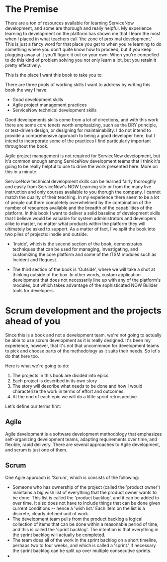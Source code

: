 # The Premise

There are a ton of resources available for learning ServiceNow development, and some are thorough and really helpful. My experience learning to development on the platform has shown me that I learn the most when I placed in what teachers call 'the zone of proximal development.' This is just a fancy word for that place you get to when you're learning to do something where you don't quite know how to proceed, but if you keep plugging away at it you'll figure it out on your own. When you're compelled to do this kind of problem solving you not only learn a lot, but you retain it pretty effectively.

This is the place I want this book to take you to.

There are three pools of working skills I want to address by writing this book the way I have:

* Good development skills
* Agile project management practices
* ServiceNow technical development skills

Good developments skills come from a lot of directions, and with this work there are some core tenets worth emphasizing, such as the DRY principle, or test-driven design, or designing for maintainability. I do not intend to provide a comprehensive approach to being a good developer here, but I intend to incorporate some of the practices I find particularly important throughout the book.

Agile project management is not required for ServiceNow development, but it's common enough among ServiceNow development teams that I think it's going to be really helpful to use to drive the work presented here. More on this in a minute.

ServiceNow technical development skills can be learned fairly thoroughly and easily from ServiceNow's NOW Learning site or from the many live instruction and only courses available to you thorugh the company. I cannot match the quality of their teaching. In my experience there seem to be a lot of people out there completely overwhelmed by the combination of the number of resources available and the breadth of the capabilities of the platform. In this book I want to deliver a solid baseline of development skills that I believe would be valuable for system administrators and developers alike to master, no matter what products within the platform they will ultimately be asked to support. As a matter of fact, I've split the book into two piles of projects: insdie and outside. 

* 'Inside', which is the second section of the book, demonstrates techniques that can be used for managing, investigating, and customizing the core platform and some of the ITSM modules such as Incident and Request. 

* The third section of the book is 'Outside', where we will take a shot at thinking outside of the box. In other words, custom application development that does not necessarily line up with any of the platform's modules, but which takes advantage of the sophisticated NOW Builder tools for developers.

# Scrum development and the projects ahead of you

Since this is a book and not a development team, we're not going to actually be able to use scrum development as it is really designed. It's been my experience, however, that it's not that uncommmon for development teams to pick and choose parts of the methodology as it suits their needs. So let's do that here too.

Here is what we're going to do:

1. The projects in this book are divided into epics
2. Each project is described in its own story
3. The story will describe what needs to be done and how I would characterize the work in terms of effort and outcomes.
4. At the end of each epic we will do a little sprint retrospective

Let's define our terms first:

## Agile

Agile development is a software development methodology that emphasizes self-organizing development teams, adapting requirements over time, and flexible, rapid delivery. There are several approaches to Agile development, and scrum is just one of them.

## Scrum 

One Agile approach is 'Scrum', which is consists of the following:

* Someone who has ownership of the project (called the 'product owner') maintains a big wish list of everything that the product owner wants to be done. This list is called the 'product backlog', and it can be added to over time. It also does not have to include things that can be done given current conditions -- hence a 'wish list.' Each item on the list is a discrete, clearly defined unit of work.
* The development team pulls from the product backlog a logical collection of items that can be done within a reasonable period of time, and this is called the 'sprint backlog'. The intention is that everything in the sprint backlog will actually be completed.
* The team does all of the work in the sprint backlog on a short timeline, perhaps two to four weeks, and which is called a 'sprint.' If necessary the sprint backlog can be split up over multiple consecutive sprints.
* 



